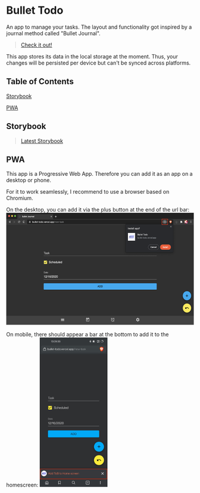 # Bullet Todo

An app to manage your tasks. The layout and functionality got inspired by a journal method called "Bullet Journal".

> [Check it out!](https://bullet-todo.vercel.app/new-task)

This app stores its data in the local storage at the moment. Thus, your changes will be persisted per device but can't be synced across platforms.

## Table of Contents

[Storybook](#storybook)

[PWA](#pwa)

<a name="storybook"/>

## Storybook

> [Latest Storybook](https://main--5fd9c9c498569c0021ebcc58.chromatic.com/)

<a name="pwa"/>

## PWA

This app is a Progressive Web App. Therefore you can add it as an app on a desktop or phone.

For it to work seamlessly, I recommend to use a browser based on Chromium.

On the desktop, you can add it via the plus button at the end of the url bar:
<img src="./readme/pwa-desktop-demo.png" height="300px"/>

On mobile, there should appear a bar at the bottom to add it to the homescreen:
<img src="./readme/pwa-mobile-demo.png" height="400px"/>
